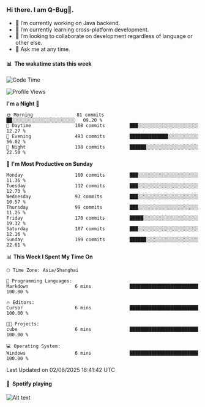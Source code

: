 ### Hi there. I am Q-Bug🐞.

- 🔭 I’m currently working on Java backend.
- 🌱 I’m currently learning cross-platform development.
- 👯 I’m looking to collaborate on development regardless of language or other else.
- 💬 Ask me at any time.

#### 📊 &nbsp;**The wakatime stats this week**  
<!--START_SECTION:waka-->
![Code Time](http://img.shields.io/badge/Code%20Time-331%20hrs%2041%20mins-blue)

![Profile Views](http://img.shields.io/badge/Profile%20Views-0-blue)

**I'm a Night 🦉** 

```text
🌞 Morning                81 commits          ██░░░░░░░░░░░░░░░░░░░░░░░   09.20 % 
🌆 Daytime                108 commits         ███░░░░░░░░░░░░░░░░░░░░░░   12.27 % 
🌃 Evening                493 commits         ██████████████░░░░░░░░░░░   56.02 % 
🌙 Night                  198 commits         ██████░░░░░░░░░░░░░░░░░░░   22.50 % 
```
📅 **I'm Most Productive on Sunday** 

```text
Monday                   100 commits         ███░░░░░░░░░░░░░░░░░░░░░░   11.36 % 
Tuesday                  112 commits         ███░░░░░░░░░░░░░░░░░░░░░░   12.73 % 
Wednesday                93 commits          ███░░░░░░░░░░░░░░░░░░░░░░   10.57 % 
Thursday                 99 commits          ███░░░░░░░░░░░░░░░░░░░░░░   11.25 % 
Friday                   170 commits         █████░░░░░░░░░░░░░░░░░░░░   19.32 % 
Saturday                 107 commits         ███░░░░░░░░░░░░░░░░░░░░░░   12.16 % 
Sunday                   199 commits         ██████░░░░░░░░░░░░░░░░░░░   22.61 % 
```


📊 **This Week I Spent My Time On** 

```text
🕑︎ Time Zone: Asia/Shanghai

💬 Programming Languages: 
Markdown                 6 mins              █████████████████████████   100.00 % 

🔥 Editors: 
Cursor                   6 mins              █████████████████████████   100.00 % 

🐱‍💻 Projects: 
cube                     6 mins              █████████████████████████   100.00 % 

💻 Operating System: 
Windows                  6 mins              █████████████████████████   100.00 % 
```


 Last Updated on 02/08/2025 18:41:42 UTC
<!--END_SECTION:waka-->

#### 🎵 &nbsp;**Spotify playing**  
![Alt text](https://spotify-recently-played-readme.vercel.app/api?user=e5y1o4x7kdt9kf2blu4wvmb4s&unique={true|1|on|yes})
